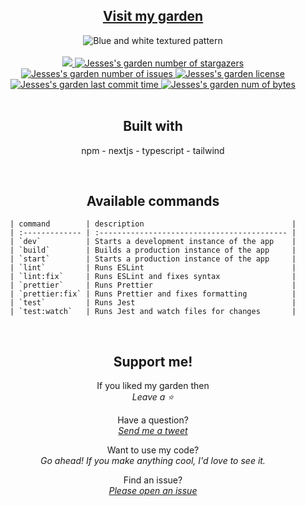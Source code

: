 <div align="center">
  <section>
    <h1>
      <a href="https://digital-garden-steez.vercel.app/" target="_blank">
        Visit my garden
      </a>
    </h1>
    <img 
      alt="Blue and white textured pattern"
      title="Blue and white textured pattern"
      src="https://images.unsplash.com/photo-1496096265110-f83ad7f96608?ixlib=rb-4.0.3&ixid=M3wxMjA3fDB8MHxwaG90by1wYWdlfHx8fGVufDB8fHx8fA%3D%3D&auto=format&fit=crop&w=600&"
    />
  </section>
  <br />
  <section>
    <a href="https://codecov.io/gh/steezplusplus/digital-garden" target="_blank"> 
     <img src="https://codecov.io/gh/steezplusplus/digital-garden/graph/badge.svg?token=IVWNLISFWI"/> 
    </a>
    <a
      href="https://github.com/steezplusplus/digital-garden/stargazers"
      target="_blank"
    >
      <img
        alt="Jesses's garden number of stargazers"
        title="Jesses's garden number of stargazers"
        src="https://custom-icon-badges.demolab.com/github/stars/steezplusplus/digital-garden?logo=star"
      />
    </a>
    <a
      href="https://github.com/steezplusplus/digital-garden/issues"
      target="_blank"
    >
      <img
        alt="Jesses's garden number of issues"
        title="Jesses's garden number of issues"
        src="https://custom-icon-badges.demolab.com/github/issues-raw/steezplusplus/digital-garden?logo=issue"
      />
    </a>
    <a href="/LICENSE" target="_blank">
      <img
        alt="Jesses's garden license"
        title="Jesses's garden license"
        src="https://custom-icon-badges.demolab.com/github/license/steezplusplus/digital-garden?logo=law"
      />
    </a>
    <a href="#">
      <img
        alt="Jesses's garden last commit time"
        title="Jesses's garden last commit time"
        src="https://custom-icon-badges.demolab.com/github/last-commit/steezplusplus/digital-garden?logo=history&logoColor=white"
      />
    </a>
    <a href="#">
      <img
        alt="Jesses's garden num of bytes"
        title="Jesses's garden num of bytes"
        src="https://custom-icon-badges.demolab.com/github/languages/code-size/steezplusplus/digital-garden?logo=file-code&logoColor=white"
      />
    </a>
  </section>
  <br />
  <section>
    <h2>Built with</h2>
    <p>npm -  nextjs - typescript - tailwind</p>
  </section>
  <br />
  <section>
    <h2>Available commands</h2>

    | command        | description                                 |
    | :------------- | :------------------------------------------ |
    | `dev`          | Starts a development instance of the app    |
    | `build`        | Builds a production instance of the app     |
    | `start`        | Starts a production instance of the app     |
    | `lint`         | Runs ESLint                                 |
    | `lint:fix`     | Runs ESLint and fixes syntax                |
    | `prettier`     | Runs Prettier                               |
    | `prettier:fix` | Runs Prettier and fixes formatting          |
    | `test`         | Runs Jest                                   |
    | `test:watch`   | Runs Jest and watch files for changes       |

  </section>
  <br />
  <section>
    <h2>Support me!</h2>
    <p>
      If you liked my garden then
      <br />
      <em>Leave a ⭐</em>
    </p>
    <p>
      Have a question?
      <br />
      <em>
        <a href="https://twitter.com/CodingSteez" target="_blank">
          Send me a tweet
        </a>
      </em>
    </p>
    <p>
      Want to use my code?
      <br />
      <em> Go ahead! If you make anything cool, I'd love to see it.</em>
    </p>
    <p>
      Find an issue?
      <br />
      <em>
        <a
          href="https://github.com/steezplusplus/digital-garden/issues"
          target="_blank"
        >
          Please open an issue
        </a>
      </em>
    </p>
  </section>
</div>
